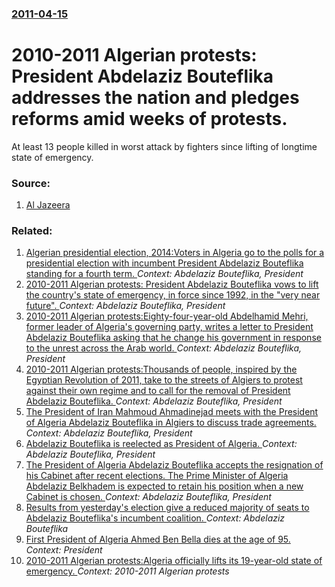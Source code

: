 ### [2011-04-15](/news/2011/04/15/index.md)

# 2010-2011 Algerian protests: President Abdelaziz Bouteflika addresses the nation and pledges reforms amid weeks of protests. 

At least 13 people killed in worst attack by fighters since lifting of longtime state of emergency.


### Source:

1. [Al Jazeera](http://english.aljazeera.net/news/africa/2011/04/2011415191127848291.html)

### Related:

1. [Algerian presidential election, 2014:Voters in Algeria go to the polls for a presidential election with incumbent President Abdelaziz Bouteflika standing for a fourth term. ](/news/2014/04/17/algerian-presidential-election-2014-pvoters-in-algeria-go-to-the-polls-for-a-presidential-election-with-incumbent-president-abdelaziz-boute.md) _Context: Abdelaziz Bouteflika, President_
2. [2010-2011 Algerian protests: President Abdelaziz Bouteflika vows to lift the country's state of emergency, in force since 1992, in the "very near future". ](/news/2011/02/3/2010a2011-algerian-protests-president-abdelaziz-bouteflika-vows-to-lift-the-country-s-state-of-emergency-in-force-since-1992-in-the-ve.md) _Context: Abdelaziz Bouteflika, President_
3. [2010-2011 Algerian protests:Eighty-four-year-old Abdelhamid Mehri, former leader of Algeria's governing party, writes a letter to President Abdelaziz Bouteflika asking that he change his government in response to the unrest across the Arab world. ](/news/2011/02/17/2010a2011-algerian-protests-peighty-four-year-old-abdelhamid-mehri-former-leader-of-algeria-s-governing-party-writes-a-letter-to-preside.md) _Context: Abdelaziz Bouteflika, President_
4. [2010-2011 Algerian protests:Thousands of people, inspired by the Egyptian Revolution of 2011, take to the streets of Algiers to protest against their own regime and to call for the removal of President Abdelaziz Bouteflika. ](/news/2011/02/12/2010a2011-algerian-protests-pthousands-of-people-inspired-by-the-egyptian-revolution-of-2011-take-to-the-streets-of-algiers-to-protest-a.md) _Context: Abdelaziz Bouteflika, President_
5. [The President of Iran Mahmoud Ahmadinejad meets with the President of Algeria Abdelaziz Bouteflika in Algiers to discuss trade agreements. ](/news/2010/09/18/the-president-of-iran-mahmoud-ahmadinejad-meets-with-the-president-of-algeria-abdelaziz-bouteflika-in-algiers-to-discuss-trade-agreements.md) _Context: Abdelaziz Bouteflika, President_
6. [ Abdelaziz Bouteflika is reelected as President of Algeria. ](/news/2009/04/11/abdelaziz-bouteflika-is-reelected-as-president-of-algeria.md) _Context: Abdelaziz Bouteflika, President_
7. [ The President of Algeria Abdelaziz Bouteflika accepts the resignation of his Cabinet after recent elections. The Prime Minister of Algeria Abdelaziz Belkhadem is expected to retain his position when a new Cabinet is chosen. ](/news/2007/06/2/the-president-of-algeria-abdelaziz-bouteflika-accepts-the-resignation-of-his-cabinet-after-recent-elections-the-prime-minister-of-algeria.md) _Context: Abdelaziz Bouteflika, President_
8. [Results from yesterday's election give a reduced majority of seats to Abdelaziz Bouteflika's incumbent coalition. ](/news/2017/05/5/results-from-yesterday-s-election-give-a-reduced-majority-of-seats-to-abdelaziz-bouteflika-s-incumbent-coalition.md) _Context: Abdelaziz Bouteflika_
9. [First President of Algeria Ahmed Ben Bella dies at the age of 95. ](/news/2012/04/11/first-president-of-algeria-ahmed-ben-bella-dies-at-the-age-of-95.md) _Context: President_
10. [2010-2011 Algerian protests:Algeria officially lifts its 19-year-old state of emergency. ](/news/2011/02/24/2010-2011-algerian-protests-palgeria-officially-lifts-its-19-year-old-state-of-emergency.md) _Context: 2010-2011 Algerian protests_
